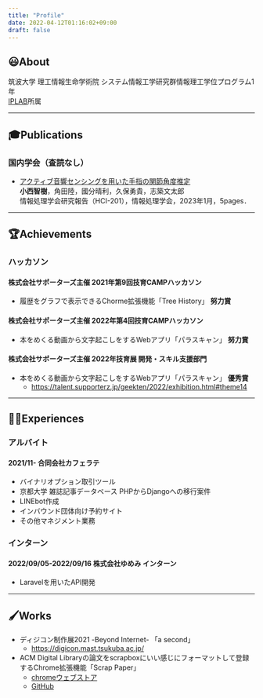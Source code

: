 ```yaml
---
title: "Profile"
date: 2022-04-12T01:16:02+09:00
draft: false
---
```

## 😃About
筑波大学 理工情報生命学術院 システム情報工学研究群情報理工学位プログラム1年  
[IPLAB](https://www.iplab.cs.tsukuba.ac.jp/)所属  

---

## 🎓Publications
### 国内学会（査読なし）

* [アクティブ音響センシングを用いた手指の関節角度推定](http://id.nii.ac.jp/1001/00223223/)  
  __小西智樹__，角田陸，國分晴利，久保勇貴，志築文太郎  
  情報処理学会研究報告（HCI-201），情報処理学会，2023年1月，5pages．  

---

## 🏆Achievements
### ハッカソン
#### 株式会社サポーターズ主催 2021年第9回技育CAMPハッカソン 
* 履歴をグラフで表示できるChorme拡張機能「Tree History」 **努力賞**
#### 株式会社サポーターズ主催 2022年第4回技育CAMPハッカソン 
  * 本をめくる動画から文字起こしをするWebアプリ「パラスキャン」 **努力賞**
#### 株式会社サポーターズ主催 2022年技育展 開発・スキル支援部門 
  * 本をめくる動画から文字起こしをするWebアプリ「パラスキャン」 **優秀賞**  
    * https://talent.supporterz.jp/geekten/2022/exhibition.html#theme14
  
---

## 👨‍💻Experiences
### アルバイト
#### 2021/11- 合同会社カフェラテ
* バイナリオプション取引ツール
* 京都大学 雑誌記事データベース PHPからDjangoへの移行案件
* LINEbot作成
* インバウンド団体向け予約サイト
* その他マネジメント業務
### インターン
#### 2022/09/05-2022/09/16 株式会社ゆめみ インターン
* Laravelを用いたAPI開発

---

## 🖌️Works
* ディジコン制作展2021 -Beyond Internet- 「a second」  
  * https://digicon.mast.tsukuba.ac.jp/
* ACM Digital Libraryの論文をscrapboxにいい感じにフォーマットして登録するChrome拡張機能「Scrap Paper」  
  * [chromeウェブストア](https://chrome.google.com/webstore/detail/scrap-paper/cgkgikddogobbaakbmbjphgipgfbkbdo)
  * [GitHub](https://github.com/tomoki52/scrap-paper-chrome-extention)
<!--
## 🖥Skills
* アジャイル開発
* Django
* github
* Processing

## 🎵Hobby
* ベース、ギター、ピアノ
* DTM 
-->
